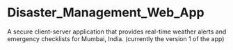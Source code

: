 # Disaster_Management_Web_App
A secure client-server application that provides real-time weather alerts and emergency checklists for Mumbai, India. (currently the version 1 of the app)
